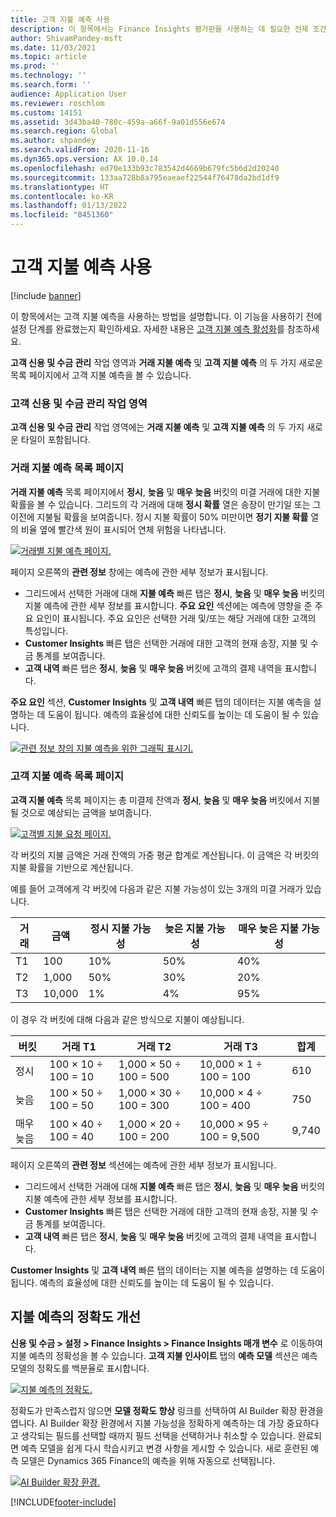 ```yaml
---
title: 고객 지불 예측 사용
description: 이 항목에서는 Finance Insights 평가판을 사용하는 데 필요한 전제 조건과 광범위한 단계를 안내합니다.
author: ShivamPandey-msft
ms.date: 11/03/2021
ms.topic: article
ms.prod: ''
ms.technology: ''
ms.search.form: ''
audience: Application User
ms.reviewer: roschlom
ms.custom: 14151
ms.assetid: 3d43ba40-780c-459a-a66f-9a01d556e674
ms.search.region: Global
ms.author: shpandey
ms.search.validFrom: 2020-11-16
ms.dyn365.ops.version: AX 10.0.14
ms.openlocfilehash: ed70e133b93c783542d4669b679fc5b6d2d20240
ms.sourcegitcommit: 133aa728b8a795eaeaef22544f76478da2bd1df9
ms.translationtype: HT
ms.contentlocale: ko-KR
ms.lasthandoff: 01/13/2022
ms.locfileid: "8451360"
---
```

# <a name="use-customer-payment-predictions"></a>고객 지불 예측 사용

[!include [banner](../includes/banner.md)]

이 항목에서는 고객 지불 예측을 사용하는 방법을 설명합니다. 이 기능을 사용하기 전에 설정 단계를 완료했는지 확인하세요. 자세한 내용은 [고객 지불 예측 활성화](enable-cust-paymnt-prediction.md)를 참조하세요.

**고객 신용 및 수금 관리** 작업 영역과 **거래 지불 예측** 및 **고객 지불 예측** 의 두 가지 새로운 목록 페이지에서 고객 지불 예측을 볼 수 있습니다.

### <a name="manage-customer-credit-and-collections-workspace"></a>고객 신용 및 수금 관리 작업 영역

**고객 신용 및 수금 관리** 작업 영역에는 **거래 지불 예측** 및 **고객 지불 예측** 의 두 가지 새로운 타일이 포함됩니다.

### <a name="transaction-payment-predictions-list-page"></a>거래 지불 예측 목록 페이지

**거래 지불 예측** 목록 페이지에서 **정시**, **늦음** 및 **매우 늦음** 버킷의 미결 거래에 대한 지불 확률을 볼 수 있습니다. 그리드의 각 거래에 대해 **정시 확률** 열은 송장이 만기일 또는 그 이전에 지불될 확률을 보여줍니다. 정시 지불 확률이 50% 미만이면 **정기 지불 확률** 열의 비율 옆에 빨간색 원이 표시되어 연체 위험을 나타냅니다.

[![거래별 지불 예측 페이지.](./media/payment-predictions-per-transaction.png)](./media/payment-predictions-per-transaction.png)

페이지 오른쪽의 **관련 정보** 창에는 예측에 관한 세부 정보가 표시됩니다.

- 그리드에서 선택한 거래에 대해 **지불 예측** 빠른 탭은 **정시**, **늦음** 및 **매우 늦음** 버킷의 지불 예측에 관한 세부 정보를 표시합니다. **주요 요인** 섹션에는 예측에 영향을 준 주요 요인이 표시됩니다. 주요 요인은 선택한 거래 및/또는 해당 거래에 대한 고객의 특성입니다.
- **Customer Insights** 빠른 탭은 선택한 거래에 대한 고객의 현재 송장, 지불 및 수금 통계를 보여줍니다.
- **고객 내역** 빠른 탭은 **정시**, **늦음** 및 **매우 늦음** 버킷에 고객의 결제 내역을 표시합니다.

**주요 요인** 섹션, **Customer Insights** 및 **고객 내역** 빠른 탭의 데이터는 지불 예측을 설명하는 데 도움이 됩니다. 예측의 효율성에 대한 신뢰도를 높이는 데 도움이 될 수 있습니다.

[![관련 정보 창의 지불 예측을 위한 그래픽 표시기.](./media/payment-prediction-gauges.png)](./media/payment-prediction-gauges.png)

### <a name="customer-payment-predictions-list-page"></a>고객 지불 예측 목록 페이지

**고객 지불 예측** 목록 페이지는 총 미결제 잔액과 **정시**, **늦음** 및 **매우 늦음** 버킷에서 지불될 것으로 예상되는 금액을 보여줍니다.

[![고객별 지불 요청 페이지.](./media/payment-predictions-per-transaction-02.png)](./media/payment-predictions-per-transaction-02.png)

각 버킷의 지불 금액은 거래 잔액의 가중 평균 합계로 계산됩니다. 이 금액은 각 버킷의 지불 확률을 기반으로 계산됩니다.

예를 들어 고객에게 각 버킷에 다음과 같은 지불 가능성이 있는 3개의 미결 거래가 있습니다.

| 거래 | 금액 | 정시 지불 가능성 | 늦은 지불 가능성 | 매우 늦은 지불 가능성 |
|-------------|--------|-----------------------------|--------------------------|-------------------------------|
| T1          | 100    | 10%                  | 50%               | 40%                    |
| T2          | 1,000  | 50%                  | 30%               | 20%                    |
| T3          | 10,000 | 1%                   | 4%                | 95%                    |

이 경우 각 버킷에 대해 다음과 같은 방식으로 지불이 예상됩니다.

| 버킷   | 거래 T1      | 거래 T2         | 거래 T3            | 합계 |
|-----------|---------------------|------------------------|---------------------------|-------|
| 정시   | 100 × 10 ÷ 100 = 10 | 1,000 × 50 ÷ 100 = 500 | 10,000 × 1 ÷ 100 = 100    | 610   |
| 늦음      | 100 × 50 ÷ 100 = 50 | 1,000 × 30 ÷ 100 = 300 | 10,000 × 4 ÷ 100 = 400    | 750   |
| 매우 늦음 | 100 × 40 ÷ 100 = 40 | 1,000 × 20 ÷ 100 = 200 | 10,000 × 95 ÷ 100 = 9,500 | 9,740 |

페이지 오른쪽의 **관련 정보** 섹션에는 예측에 관한 세부 정보가 표시됩니다.

- 그리드에서 선택한 거래에 대해 **지불 예측** 빠른 탭은 **정시**, **늦음** 및 **매우 늦음** 버킷의 지불 예측에 관한 세부 정보를 표시합니다.
- **Customer Insights** 빠른 탭은 선택한 거래에 대한 고객의 현재 송장, 지불 및 수금 통계를 보여줍니다.
- **고객 내역** 빠른 탭은 **정시**, **늦음** 및 **매우 늦음** 버킷에 고객의 결제 내역을 표시합니다.

**Customer Insights** 및 **고객 내역** 빠른 탭의 데이터는 지불 예측을 설명하는 데 도움이 됩니다. 예측의 효율성에 대한 신뢰도를 높이는 데 도움이 될 수 있습니다.

## <a name="improving-the-accuracy-of-payment-predictions"></a>지불 예측의 정확도 개선

**신용 및 수금 \> 설정 \> Finance Insights \> Finance Insights 매개 변수** 로 이동하여 지불 예측의 정확성을 볼 수 있습니다. **고객 지불 인사이트** 탭의 **예측 모델** 섹션은 예측 모델의 정확도를 백분율로 표시합니다.

[![지불 예측의 정확도.](./media/finance-insights-parameters-accuracy-2nd.png)](./media/finance-insights-parameters-accuracy-2nd.png)

정확도가 만족스럽지 않으면 **모델 정확도 향상** 링크를 선택하여 AI Builder 확장 환경을 엽니다. AI Builder 확장 환경에서 지불 가능성을 정확하게 예측하는 데 가장 중요하다고 생각되는 필드를 선택할 때까지 필드 선택을 선택하거나 취소할 수 있습니다. 완료되면 예측 모델을 쉽게 다시 학습시키고 변경 사항을 게시할 수 있습니다. 새로 훈련된 예측 모델은 Dynamics 365 Finance의 예측을 위해 자동으로 선택됩니다.

[![AI Builder 확장 환경.](./media/ai-builder.png)](./media/ai-builder.png)

[!INCLUDE[footer-include](../../includes/footer-banner.md)]
